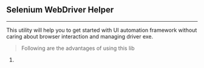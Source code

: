 ## Selenium WebDriver Helper
______________________________________________________________
This utility will help you to get started with UI automation framework without caring about browser interaction and managing driver exe.

> Following are the advantages of using this lib

1. 
